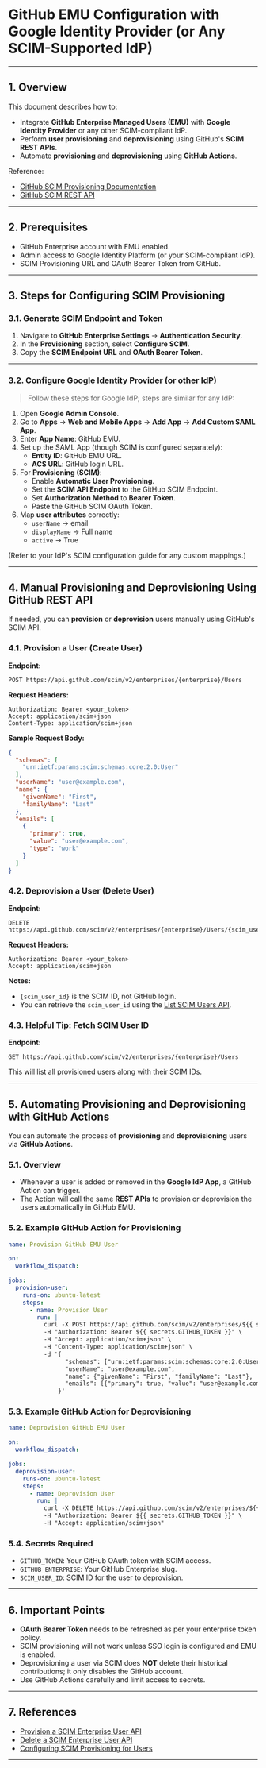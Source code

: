 # GitHub EMU Configuration with Google Identity Provider (or Any SCIM-Supported IdP)

---

## 1. Overview

This document describes how to:

- Integrate **GitHub Enterprise Managed Users (EMU)** with **Google Identity Provider** or any other SCIM-compliant IdP.
- Perform **user provisioning** and **deprovisioning** using GitHub's **SCIM REST APIs**.
- Automate **provisioning** and **deprovisioning** using **GitHub Actions**.

Reference:

- [GitHub SCIM Provisioning Documentation](https://docs.github.com/en/enterprise-cloud@latest/admin/managing-iam/provisioning-user-accounts-with-scim/configuring-scim-provisioning-for-users#configuring-provisioning-for-other-identity-management-systems)
- [GitHub SCIM REST API](https://docs.github.com/en/enterprise-cloud@latest/rest/enterprise-admin/scim?apiVersion=2022-11-28)

---

## 2. Prerequisites

- GitHub Enterprise account with EMU enabled.
- Admin access to Google Identity Platform (or your SCIM-compliant IdP).
- SCIM Provisioning URL and OAuth Bearer Token from GitHub.

---

## 3. Steps for Configuring SCIM Provisioning

### 3.1. Generate SCIM Endpoint and Token

1. Navigate to **GitHub Enterprise Settings** → **Authentication Security**.
2. In the **Provisioning** section, select **Configure SCIM**.
3. Copy the **SCIM Endpoint URL** and **OAuth Bearer Token**.

---

### 3.2. Configure Google Identity Provider (or other IdP)

> Follow these steps for Google IdP; steps are similar for any IdP:

1. Open **Google Admin Console**.
2. Go to **Apps** → **Web and Mobile Apps** → **Add App** → **Add Custom SAML App**.
3. Enter **App Name**: GitHub EMU.
4. Set up the SAML App (though SCIM is configured separately):
   - **Entity ID**: GitHub EMU URL.
   - **ACS URL**: GitHub login URL.
5. For **Provisioning (SCIM)**:
   - Enable **Automatic User Provisioning**.
   - Set the **SCIM API Endpoint** to the GitHub SCIM Endpoint.
   - Set **Authorization Method** to **Bearer Token**.
   - Paste the GitHub SCIM OAuth Token.
6. Map **user attributes** correctly:
   - `userName` → email
   - `displayName` → Full name
   - `active` → True

(Refer to your IdP's SCIM configuration guide for any custom mappings.)

---

## 4. Manual Provisioning and Deprovisioning Using GitHub REST API

If needed, you can **provision** or **deprovision** users manually using GitHub's SCIM API.

### 4.1. Provision a User (Create User)

**Endpoint:**

```
POST https://api.github.com/scim/v2/enterprises/{enterprise}/Users
```

**Request Headers:**

```http
Authorization: Bearer <your_token>
Accept: application/scim+json
Content-Type: application/scim+json
```

**Sample Request Body:**

```json
{
  "schemas": [
    "urn:ietf:params:scim:schemas:core:2.0:User"
  ],
  "userName": "user@example.com",
  "name": {
    "givenName": "First",
    "familyName": "Last"
  },
  "emails": [
    {
      "primary": true,
      "value": "user@example.com",
      "type": "work"
    }
  ]
}
```

### 4.2. Deprovision a User (Delete User)

**Endpoint:**

```
DELETE https://api.github.com/scim/v2/enterprises/{enterprise}/Users/{scim_user_id}
```

**Request Headers:**

```http
Authorization: Bearer <your_token>
Accept: application/scim+json
```

**Notes:**

- `{scim_user_id}` is the SCIM ID, not GitHub login.
- You can retrieve the `scim_user_id` using the [List SCIM Users API](https://docs.github.com/en/enterprise-cloud@latest/rest/enterprise-admin/scim?apiVersion=2022-11-28#list-provisioned-identities).

### 4.3. Helpful Tip: Fetch SCIM User ID

**Endpoint:**

```
GET https://api.github.com/scim/v2/enterprises/{enterprise}/Users
```

This will list all provisioned users along with their SCIM IDs.

---

## 5. Automating Provisioning and Deprovisioning with GitHub Actions

You can automate the process of **provisioning** and **deprovisioning** users via **GitHub Actions**.

### 5.1. Overview

- Whenever a user is added or removed in the **Google IdP App**, a GitHub Action can trigger.
- The Action will call the same **REST APIs** to provision or deprovision the users automatically in GitHub EMU.

### 5.2. Example GitHub Action for Provisioning

```yaml
name: Provision GitHub EMU User

on:
  workflow_dispatch:

jobs:
  provision-user:
    runs-on: ubuntu-latest
    steps:
      - name: Provision User
        run: |
          curl -X POST https://api.github.com/scim/v2/enterprises/${{ secrets.GITHUB_ENTERPRISE }}/Users \
          -H "Authorization: Bearer ${{ secrets.GITHUB_TOKEN }}" \
          -H "Accept: application/scim+json" \
          -H "Content-Type: application/scim+json" \
          -d '{
                "schemas": ["urn:ietf:params:scim:schemas:core:2.0:User"],
                "userName": "user@example.com",
                "name": {"givenName": "First", "familyName": "Last"},
                "emails": [{"primary": true, "value": "user@example.com", "type": "work"}]
              }'
```

### 5.3. Example GitHub Action for Deprovisioning

```yaml
name: Deprovision GitHub EMU User

on:
  workflow_dispatch:

jobs:
  deprovision-user:
    runs-on: ubuntu-latest
    steps:
      - name: Deprovision User
        run: |
          curl -X DELETE https://api.github.com/scim/v2/enterprises/${{ secrets.GITHUB_ENTERPRISE }}/Users/${{ secrets.SCIM_USER_ID }} \
          -H "Authorization: Bearer ${{ secrets.GITHUB_TOKEN }}" \
          -H "Accept: application/scim+json"
```

### 5.4. Secrets Required

- `GITHUB_TOKEN`: Your GitHub OAuth token with SCIM access.
- `GITHUB_ENTERPRISE`: Your GitHub Enterprise slug.
- `SCIM_USER_ID`: SCIM ID for the user to deprovision.

---

## 6. Important Points

- **OAuth Bearer Token** needs to be refreshed as per your enterprise token policy.
- SCIM provisioning will not work unless SSO login is configured and EMU is enabled.
- Deprovisioning a user via SCIM does **NOT** delete their historical contributions; it only disables the GitHub account.
- Use GitHub Actions carefully and limit access to secrets.

---

## 7. References

- [Provision a SCIM Enterprise User API](https://docs.github.com/en/enterprise-cloud@latest/rest/enterprise-admin/scim?apiVersion=2022-11-28#provision-a-scim-enterprise-user)
- [Delete a SCIM Enterprise User API](https://docs.github.com/en/enterprise-cloud@latest/rest/enterprise-admin/scim?apiVersion=2022-11-28#delete-a-scim-user-from-an-enterprise)
- [Configuring SCIM Provisioning for Users](https://docs.github.com/en/enterprise-cloud@latest/admin/managing-iam/provisioning-user-accounts-with-scim/configuring-scim-provisioning-for-users)

---


